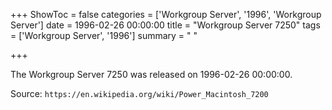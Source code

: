 +++
ShowToc = false
categories = ['Workgroup Server', '1996', 'Workgroup Server']
date = 1996-02-26 00:00:00
title = "Workgroup Server 7250"
tags = ['Workgroup Server', '1996']
summary = " "

+++

The Workgroup Server 7250 was released on 1996-02-26 00:00:00.

Source: `https://en.wikipedia.org/wiki/Power_Macintosh_7200`
